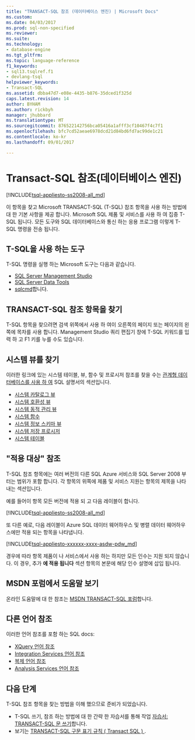```yaml
---
title: "TRANSACT-SQL 참조 (데이터베이스 엔진) | Microsoft Docs"
ms.custom: 
ms.date: 04/03/2017
ms.prod: sql-non-specified
ms.reviewer: 
ms.suite: 
ms.technology:
- database-engine
ms.tgt_pltfrm: 
ms.topic: language-reference
f1_keywords:
- sql13.tsqlref.f1
- devlang-tsql
helpviewer_keywords:
- Transact-SQL
ms.assetid: dbba47d7-e08e-4435-b876-35dced1f325d
caps.latest.revision: 14
author: BYHAM
ms.author: rickbyh
manager: jhubbard
ms.translationtype: MT
ms.sourcegitcommit: 876522142756bca05416a1afff3cf10467f4c7f1
ms.openlocfilehash: bfc7cd52aeae6978dcd21d84bd6fd7ac99de1c21
ms.contentlocale: ko-kr
ms.lasthandoff: 09/01/2017

---
```

# <a name="transact-sql-reference-database-engine"></a>Transact-SQL 참조(데이터베이스 엔진)
[!INCLUDE[tsql-appliesto-ss2008-all_md](../includes/tsql-appliesto-ss2008-all-md.md)]

이 항목을 찾고 Microsoft TRANSACT-SQL (T-SQL) 참조 항목을 사용 하는 방법에 대 한 기본 사항을 제공 합니다. Microsoft SQL 제품 및 서비스를 사용 하 여 집중 T-SQL 됩니다. 모든 도구와 SQL 데이터베이스와 통신 하는 응용 프로그램 이렇게 T-SQL 명령을 전송 됩니다.  

## <a name="tools-that-use-t-sql"></a>T-SQL을 사용 하는 도구

T-SQL 명령을 실행 하는 Microsoft 도구는 다음과 같습니다.

- [SQL Server Management Studio](../ssms/download-sql-server-management-studio-ssms.md)
- [SQL Server Data Tools](../ssdt/download-sql-server-data-tools-ssdt.md)  
- [sqlcmd](../tools/sqlcmd-utility.md)합니다.  
  
 
## <a name="locate-the-transact-sql-reference-topics"></a>TRANSACT-SQL 참조 항목을 찾기  
  
T-SQL 항목을 찾으려면 검색 위쪽에서 사용 하 여이 오른쪽의 페이지 또는 페이지의 왼쪽에 목차를 사용 합니다. Management Studio 쿼리 편집기 창에 T-SQL 키워드를 입력 하 고 F1 키를 누를 수도 있습니다. 
  

## <a name="find-system-views"></a>시스템 뷰를 찾기

이러한 링크에 있는 시스템 테이블, 뷰, 함수 및 프로시저 참조를 찾을 수는 [관계형 데이터베이스를 사용 하 여](../relational-databases/database-features.md) SQL 설명서의 섹션입니다.

- [시스템 카탈로그 뷰](../relational-databases/system-catalog-views/catalog-views-transact-sql.md)
- [시스템 호환성 뷰](../relational-databases/system-compatibility-views/system-compatibility-views-transact-sql.md)
- [시스템 동적 관리 뷰](../relational-databases/system-dynamic-management-views/system-dynamic-management-views.md)
- [시스템 함수](../relational-databases/system-functions/system-functions-for-transact-sql.md)
- [시스템 정보 스키마 뷰](../relational-databases/system-information-schema-views/system-information-schema-views-transact-sql.md)
- [시스템 저장 프로시저](../relational-databases/system-stored-procedures/system-stored-procedures-transact-sql.md)
- [시스템 테이블](../relational-databases/system-tables/system-tables-transact-sql.md)

 
## <a name="applies-to-references"></a>"적용 대상" 참조  
 T-SQL 참조 항목에는 여러 버전의 다른 SQL Azure 서비스와 SQL Server 2008 부터는 범위가 포함 합니다. 각 항목의 위쪽에 제품 및 서비스 지원는 항목의 제목을 나타내는 섹션입니다. 

예를 들어이 항목 모든 버전에 적용 되 고 다음 레이블이 합니다. 
  
 [!INCLUDE[tsql-appliesto-ss2008-all_md](../includes/tsql-appliesto-ss2008-all-md.md)]   

또 다른 예로, 다음 레이블이 Azure SQL 데이터 웨어하우스 및 병렬 데이터 웨어하우스에만 적용 되는 항목을 나타냅니다.

[!INCLUDE[tsql-appliesto-xxxxxx-xxxx-asdw-pdw_md](../includes/tsql-appliesto-xxxxxx-xxxx-asdw-pdw-md.md)]

  
경우에 따라 항목 제품이 나 서비스에서 사용 하는 하지만 모든 인수는 지원 되지 않습니다. 이 경우, 추가 **에 적용 됩니다** 섹션 항목의 본문에 해당 인수 설명에 삽입 됩니다.  
 
## <a name="get-help-from-the-msdn-forum"></a>MSDN 포럼에서 도움말 보기  
  
온라인 도움말에 대 한 참조는 [MSDN TRANSACT-SQL 포럼](http://social.msdn.microsoft.com/Forums/en-US/home?forum=transactsql)합니다.  
 
## <a name="see-other-language-references"></a>다른 언어 참조

이러한 언어 참조를 포함 하는 SQL docs:
  
- [XQuery 언어 참조](../xquery/xquery-language-reference-sql-server.md)
- [Integration Services 언어 참조](../integration-services/integration-services-language-reference.md)
- [복제 언어 참조](../relational-databases/replication/replication-language-reference.md)
- [Analysis Services 언어 참조](../mdx/analysis-services-language-reference.md)  


## <a name="next-steps"></a>다음 단계

T-SQL 참조 항목을 찾는 방법을 이해 했으므로 준비가 되었습니다.

- T-SQL 쓰기, 참조 하는 방법에 대 한 간략 한 자습서를 통해 작업 [자습서: TRANSACT-SQL 문 쓰기](../t-sql/tutorial-writing-transact-sql-statements.md)합니다. 
- 보기는 [TRANSACT-SQL 구문 표기 규칙 &#40; Transact SQL &#41; ](../t-sql/language-elements/transact-sql-syntax-conventions-transact-sql.md).  

  
  

